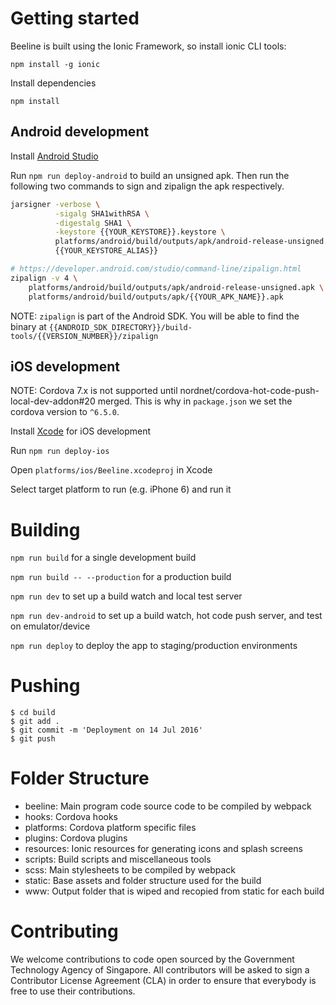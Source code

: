 # Getting started
Beeline is built using the Ionic Framework, so install ionic CLI tools:

    npm install -g ionic

Install dependencies

    npm install

## Android development
Install [Android Studio](https://developer.android.com/studio/index.html)  

Run `npm run deploy-android` to build an unsigned apk. Then run the following two commands to sign and zipalign the apk respectively.

```bash
jarsigner -verbose \
          -sigalg SHA1withRSA \
          -digestalg SHA1 \
          -keystore {{YOUR_KEYSTORE}}.keystore \
          platforms/android/build/outputs/apk/android-release-unsigned.apk \
          {{YOUR_KEYSTORE_ALIAS}}

# https://developer.android.com/studio/command-line/zipalign.html
zipalign -v 4 \
    platforms/android/build/outputs/apk/android-release-unsigned.apk \
    platforms/android/build/outputs/apk/{{YOUR_APK_NAME}}.apk
```

NOTE: `zipalign` is part of the Android SDK. You will be able to find the binary at `{{ANDROID_SDK_DIRECTORY}}/build-tools/{{VERSION_NUMBER}}/zipalign`

## iOS development
NOTE: Cordova 7.x is not supported until nordnet/cordova-hot-code-push-local-dev-addon#20 merged. This is why in `package.json` we set the cordova version to `^6.5.0`.

Install [Xcode](https://developer.apple.com/xcode/) for iOS development  

Run `npm run deploy-ios`

Open `platforms/ios/Beeline.xcodeproj` in Xcode

Select target platform to run (e.g. iPhone 6) and run it

# Building

`npm run build` for a single development build

`npm run build -- --production` for a production build

`npm run dev` to set up a build watch and local test server

`npm run dev-android` to set up a build watch, hot code push server, and test on emulator/device

`npm run deploy` to deploy the app to staging/production environments

# Pushing
```
$ cd build
$ git add .
$ git commit -m 'Deployment on 14 Jul 2016'
$ git push
```

# Folder Structure
- beeline: Main program code source code to be compiled by webpack
- hooks: Cordova hooks
- platforms: Cordova platform specific files
- plugins: Cordova plugins
- resources: Ionic resources for generating icons and splash screens
- scripts: Build scripts and miscellaneous tools
- scss: Main stylesheets to be compiled by webpack
- static: Base assets and folder structure used for the build
- www: Output folder that is wiped and recopied from static for each build

# Contributing
We welcome contributions to code open sourced by the Government Technology Agency of Singapore. All contributors will be asked to sign a Contributor License Agreement (CLA) in order to ensure that everybody is free to use their contributions.
